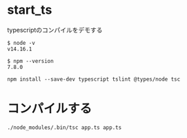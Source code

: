 # start_ts
typescriptのコンパイルをデモする

```
$ node -v 
v14.16.1
```

```
$ npm --version 
7.8.0
```

```
npm install --save-dev typescript tslint @types/node tsc
```


# コンパイルする

```
./node_modules/.bin/tsc app.ts app.ts 
```


